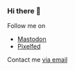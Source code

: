 ### Hi there 👋

Follow me on

- <a rel="me" href="https://universeodon.com/@alphapuggle">Mastodon</a>
- <a href="https://pixelfed.social/Linuxfan724">Pixelfed</a>

Contact me <a href="mailto://webmaster@alphapuggle.dev">via email</a>

<!--
**alphapuggle/alphapuggle** is a ✨ _special_ ✨ repository because its `README.md` (this file) appears on your GitHub profile.

Here are some ideas to get you started:

- 🔭 I’m currently working on ...
- 🌱 I’m currently learning ...
- 👯 I’m looking to collaborate on ...
- 🤔 I’m looking for help with ...
- 💬 Ask me about ...
- 📫 How to reach me: ...
- 😄 Pronouns: ...
- ⚡ Fun fact: ...
-->
